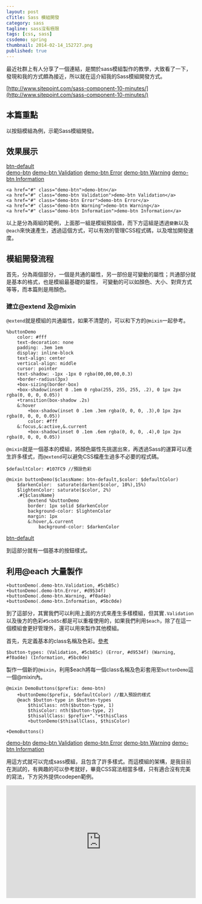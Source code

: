 ```yaml
---
layout: post
cTitle: Sass 模組開發
category: sass
tagline: sass沒有極限
tags: [css, sass]
cssdemo: spring
thumbnail: 2014-02-14_152727.png
published: true
---
```


最近社群上有人分享了一個連結，是關於sass模組製作的教學，大致看了一下，發現和我的方式頗為接近，所以就在這介紹我的Sass模組開發方式。

[http://www.sitepoint.com/sass-component-10-minutes/](http://www.sitepoint.com/sass-component-10-minutes/)

<!-- more -->

## 本篇重點

以按鈕模組為例，示範Sass模組開發。

## 效果展示

<div class="demo d0214">
	<a href="#" class="btn-default">btn-default</a>
</div>

<div class="demo d0214">
	<a href="#" class="demo-btn">demo-btn</a>
	<a href="#" class="demo-btn Validation">demo-btn Validation</a>
	<a href="#" class="demo-btn Error">demo-btn Error</a>
	<a href="#" class="demo-btn Warning">demo-btn Warning</a>
	<a href="#" class="demo-btn Information">demo-btn Information</a>
</div>

	<a href="#" class="demo-btn">demo-btn</a>
	<a href="#" class="demo-btn Validation">demo-btn Validation</a>
	<a href="#" class="demo-btn Error">demo-btn Error</a>
	<a href="#" class="demo-btn Warning">demo-btn Warning</a>
	<a href="#" class="demo-btn Information">demo-btn Information</a>

以上是分為兩組的範例，上面那一組是模組預設值，而下方這組是透過`變數`以及`@each`來快速產生，透過這個方式，可以有效的管理CSS程式碼，以及增加開發速度。

## 模組開發流程

首先，分為兩個部分，一個是共通的屬性，另一部份是可變動的屬性；共通部分就是基本的格式，也是模組最基礎的屬性，
可變動的可以如顏色、大小、對齊方式等等，而本篇則是用顏色。

### 建立@extend 及@mixin

`@extend`就是模組的共通屬性，如果不清楚的，可以和下方的`@mixin`一起參考。

	%buttonDemo	
		color: #fff	
		text-decoration: none
		padding: .3em 1em
		display: inline-block
		text-align: center
		vertical-align: middle
		cursor: pointer
		text-shadow: -1px -1px 0 rgba(00,00,00,0.3)
		+border-radius(3px)	
		+box-sizing(border-box)
		+box-shadow(inset 0 .1em 0 rgba(255, 255, 255, .2), 0 1px 2px rgba(0, 0, 0, 0.05))
		+transition(box-shadow .2s)		
		&:hover
			+box-shadow(inset 0 .1em .3em rgba(0, 0, 0, .3),0 1px 2px rgba(0, 0, 0, 0.05))	
			color: #fff
		&:focus,&:active,&.current
			+box-shadow(inset 0 .1em .6em rgba(0, 0, 0, .4),0 1px 2px rgba(0, 0, 0, 0.05))	

`@mixin`就是一個基本的模組，將顏色屬性先挑選出來，再透過Sass的運算可以產生許多樣式，而`@extend`可以避免CSS檔產生過多不必要的程式碼。

	$defaultColor: #107FC9 //預設色彩

	@mixin buttonDemo($className: btn-default,$color: $defaultColor)	
		$darkenColor:  saturate(darken($color, 10%),15%)
		$lightenColor: saturate($color, 2%)
		.#{$className}
			@extend %buttonDemo	
			border: 1px solid $darkenColor 
			background-color: $lightenColor
			margin: 1px
			&:hover,&.current
				background-color: $darkenColor



<div class="demo d0214">
	<a href="#" class="btn-default">btn-default</a>
</div>

到這部分就有一個基本的按鈕樣式。

## 利用@each 大量製作

	+buttonDemo(.demo-btn.Validation, #5cb85c)
	+buttonDemo(.demo-btn.Error, #d9534f)
	+buttonDemo(.demo-btn.Warning, #f0ad4e)
	+buttonDemo(.demo-btn.Information, #5bc0de)

到了這部分，其實我們可以利用上面的方式來產生多樣模組，但其實`.Validation`以及後方的色彩`#5cb85c`都是可以重複使用的，如果我們利用`$each`，除了在這一個模組會更好管理外，還可以用來製作其他模組。


首先，先定義基本的class名稱及色彩。[參考](http://getbootstrap.com/css/#less-variables)

	$button-types: (Validation, #5cb85c) (Error, #d9534f) (Warning, #f0ad4e) (Information, #5bc0de)
	

製作一個新的`@mixin`，利用$each將每一個class名稱及色彩套用至`buttonDemo`這一個@mixin內。
	
	@mixin DemoButtons($prefix: demo-btn)
		+buttonDemo($prefix, $defaultColor) //載入預設的樣式
		@each $button-type in $button-types
			$thisClass: nth($button-type, 1)
			$thisColor: nth($button-type, 2)
			$thisallClass: $prefix+"."+$thisClass
			+buttonDemo($thisallClass, $thisColor)

	+DemoButtons()


<div class="demo d0214">
	<a href="#" class="demo-btn">demo-btn</a>
	<a href="#" class="demo-btn Validation">demo-btn Validation</a>
	<a href="#" class="demo-btn Error">demo-btn Error</a>
	<a href="#" class="demo-btn Warning">demo-btn Warning</a>
	<a href="#" class="demo-btn Information">demo-btn Information</a>
</div>


用這方式就可以完成sass模組，且包含了許多樣式。而這模組的架構，是我目前在測試的，有興趣的可以參考就好，畢竟CSS寫法相當多樣，只有適合沒有完美的寫法，下方另外提供codepen範例。


<iframe src="http://codepen.io/Wcc723/full/EfpiA" frameborder="0" width="100%" height="300px"> </iframe>

